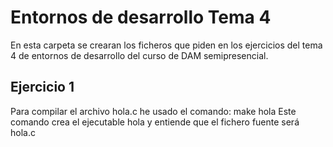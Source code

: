 # Entornos de desarrollo Tema 4

En esta carpeta se crearan los ficheros que piden en los ejercicios del tema 4 de entornos de desarrollo del curso de DAM semipresencial.

## Ejercicio 1

Para compilar el archivo hola.c he usado el comando: make hola
Este comando crea el ejecutable hola y entiende que el fichero fuente será hola.c

